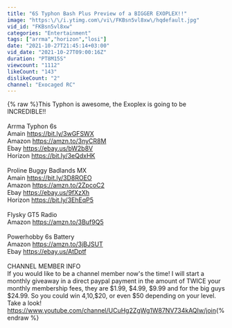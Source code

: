 ```yaml
---
title: "6S Typhon Bash Plus Preview of a BIGGER EXOPLEX!!"
image: "https:\/\/i.ytimg.com\/vi\/FKBsn5vl8xw\/hqdefault.jpg"
vid_id: "FKBsn5vl8xw"
categories: "Entertainment"
tags: ["arrma","horizon","losi"]
date: "2021-10-27T21:45:14+03:00"
vid_date: "2021-10-27T09:00:16Z"
duration: "PT8M15S"
viewcount: "1112"
likeCount: "143"
dislikeCount: "2"
channel: "Exocaged RC"
---
```

{% raw %}This Typhon is awesome, the Exoplex is going to be INCREDIBLE!! <br /><br />Arrma Typhon 6s<br />Amain <a rel="nofollow" target="blank" href="https://bit.ly/3wGFSWX">https://bit.ly/3wGFSWX</a><br />Amazon <a rel="nofollow" target="blank" href="https://amzn.to/3nyCR8M">https://amzn.to/3nyCR8M</a><br />Ebay <a rel="nofollow" target="blank" href="https://ebay.us/bW2b8V">https://ebay.us/bW2b8V</a><br />Horizon <a rel="nofollow" target="blank" href="https://bit.ly/3eQdxHK">https://bit.ly/3eQdxHK</a><br /><br />Proline Buggy Badlands MX<br />Amain <a rel="nofollow" target="blank" href="https://bit.ly/3D8ROEO">https://bit.ly/3D8ROEO</a><br />Amazon <a rel="nofollow" target="blank" href="https://amzn.to/2ZpcoC2">https://amzn.to/2ZpcoC2</a><br />Ebay <a rel="nofollow" target="blank" href="https://ebay.us/9fXzXh">https://ebay.us/9fXzXh</a><br />Horizon <a rel="nofollow" target="blank" href="https://bit.ly/3EhEqP5">https://bit.ly/3EhEqP5</a><br /><br />Flysky GT5 Radio<br />Amazon <a rel="nofollow" target="blank" href="https://amzn.to/3Buf9Q5">https://amzn.to/3Buf9Q5</a><br /><br />Powerhobby 6s Battery<br />Amazon <a rel="nofollow" target="blank" href="https://amzn.to/3jBJSUT">https://amzn.to/3jBJSUT</a><br />Ebay <a rel="nofollow" target="blank" href="https://ebay.us/AtDptf">https://ebay.us/AtDptf</a><br /><br />CHANNEL MEMBER INFO<br />If you would like to be a channel member now's the time! I will start a monthly giveaway in a direct paypal payment in the amount of TWICE your monthly membership fees, they are $1.99, $4.99, $9.99 and for the big guys $24.99. So you could win $4,$10,$20, or even $50 depending on your level. Take a look! <a rel="nofollow" target="blank" href="https://www.youtube.com/channel/UCuHg2ZgWg1W87NV734kAQIw/join">https://www.youtube.com/channel/UCuHg2ZgWg1W87NV734kAQIw/join</a>{% endraw %}
